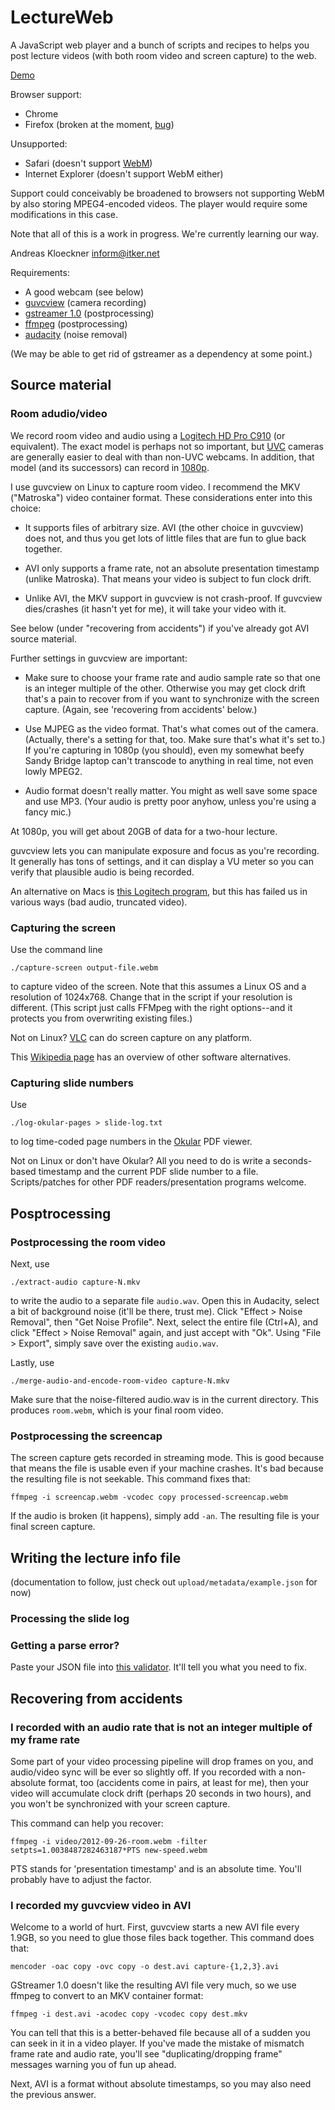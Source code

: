 # LectureWeb

A JavaScript web player and a bunch of scripts and recipes to helps you post
lecture videos (with both room video and screen capture) to the web.

[Demo](http://www.cims.nyu.edu/~kloeckner/hpc12-video/upload/html/player.html?descriptor=metadata/2012-09-05.json)

Browser support:
* Chrome
* Firefox (broken at the moment, [bug](https://bugzilla.mozilla.org/show_bug.cgi?id=795686))

Unsupported:
* Safari (doesn't support [WebM](https://en.wikipedia.org/wiki/WebM))
* Internet Explorer (doesn't support WebM either)

Support could conceivably be broadened to browsers not supporting WebM
by also storing MPEG4-encoded videos. The player would require some
modifications in this case.

Note that all of this is a work in progress. We're currently learning our
way.

Andreas Kloeckner <inform@itker.net>


Requirements:

* A good webcam (see below)
* [guvcview](http://guvcview.sourceforge.net/) (camera recording)
* [gstreamer 1.0](http://gstreamer.org) (postprocessing)
* [ffmpeg](http://ffmpeg.org) (postprocessing)
* [audacity](http://audacity.sourceforge.net/) (noise removal)

(We may be able to get rid of gstreamer as a dependency at some point.)

## Source material

### Room adudio/video

We record room video and audio using a [Logitech HD Pro
C910](http://www.amazon.com/Logitech-HD-Pro-Webcam-C910/dp/B003M2YT96)  (or
equivalent). The exact model is perhaps not so important, but
[UVC](https://en.wikipedia.org/wiki/USB_video_device_class) cameras are
generally easier to deal with than non-UVC webcams. In addition, that model
(and its successors) can record in
[1080p](https://en.wikipedia.org/wiki/1080p).

I use guvcview on Linux to capture room video. I recommend the MKV
("Matroska") video container format.  These considerations enter into this
choice:

* It supports files of arbitrary size. AVI (the other choice in guvcview)
  does not, and thus you get lots of little files that are fun to glue back
  together.

* AVI only supports a frame rate, not an absolute presentation timestamp
  (unlike Matroska). That means your video is subject to fun clock drift.

* Unlike AVI, the MKV support in guvcview is not crash-proof. If guvcview
  dies/crashes (it hasn't yet for me), it will take your video with it.

See below (under "recovering from accidents") if you've already got AVI source
material.

Further settings in guvcview are important:

* Make sure to choose your frame rate and audio sample rate so that one is
  an integer multiple of the other. Otherwise you may get clock drift
  that's a pain to recover from if you want to synchronize with the screen
  capture. (Again, see 'recovering from accidents' below.)

* Use MJPEG as the video format. That's what comes out of the camera.
  (Actually, there's a setting for that, too. Make sure that's what it's set
  to.) If you're capturing in 1080p (you should), even my somewhat beefy Sandy
  Bridge laptop can't transcode to anything in real time, not even lowly MPEG2.

* Audio format doesn't really matter. You might as well save some space and
  use MP3. (Your audio is pretty poor anyhow, unless you're using a fancy
  mic.)

At 1080p, you will get about 20GB of data for a two-hour lecture.

guvcview lets you can manipulate exposure and focus as you're recording. It
generally has tons of settings, and it can display a VU meter so you can verify
that plausible audio is being recorded.

An alternative on Macs is [this Logitech
program](http://www.logitech.com/en-us/435/6816?section=downloads&bit=&osid=9),
but this has failed us in various ways (bad audio, truncated video).

### Capturing the screen

Use the command line

    ./capture-screen output-file.webm

to capture video of the screen. Note that this assumes a Linux OS and a
resolution of 1024x768. Change that in the script if your resolution is
different. (This script just calls FFMpeg with the right options--and it
protects you from overwriting existing files.)

Not on Linux? [VLC](http://www.wikihow.com/Screen-Capture-to-File-Using-VLC)
can do screen capture on any platform.

This [Wikipedia
page](https://en.wikipedia.org/wiki/Comparison_of_screencasting_software) has
an overview of other software alternatives.

### Capturing slide numbers

Use

    ./log-okular-pages > slide-log.txt

to log time-coded page numbers in the
[Okular](https://en.wikipedia.org/wiki/Okular) PDF viewer.

Not on Linux or don't have Okular? All you need to do is write a seconds-based
timestamp and the current PDF slide number to a file. Scripts/patches for other
PDF readers/presentation programs welcome.

## Posptrocessing

### Postprocessing the room video

Next, use

    ./extract-audio capture-N.mkv

to write the audio to a separate file `audio.wav`. Open this in Audacity,
select a bit of background noise (it'll be there, trust me). Click "Effect >
Noise Removal", then "Get Noise Profile". Next, select the entire file
(Ctrl+A), and click "Effect > Noise Removal" again, and just accept with "Ok".
Using "File > Export", simply save over the existing `audio.wav`.

Lastly, use

    ./merge-audio-and-encode-room-video capture-N.mkv

Make sure that the noise-filtered audio.wav is in the current directory. This produces
`room.webm`, which is your final room video.

### Postprocessing the screencap

The screen capture gets recorded in streaming mode. This is good because that
means the file is usable even if your machine crashes. It's bad because the
resulting file is not seekable. This command fixes that:

    ffmpeg -i screencap.webm -vcodec copy processed-screencap.webm

If the audio is broken (it happens), simply add `-an`. The resulting file is
your final screen capture.

## Writing the lecture info file

(documentation to follow, just check out `upload/metadata/example.json` for now)

### Processing the slide log

### Getting a parse error?

Paste your JSON file into [this validator](http://jsonlint.com/). It'll tell
you what you need to fix.

## Recovering from accidents

### I recorded with an audio rate that is not an integer multiple of my frame rate

Some part of your video processing pipeline will drop frames on you, and
audio/video sync will be ever so slightly off. If you recorded with a
non-absolute format, too (accidents come in pairs, at least for me), then
your video will accumulate clock drift (perhaps 20 seconds in two hours),
and you won't be synchronized with your screen capture.

This command can help you recover:

    ffmpeg -i video/2012-09-26-room.webm -filter setpts=1.0038487282463187*PTS new-speed.webm

PTS stands for 'presentation timestamp' and is an absolute time. You'll
probably have to adjust the factor.

### I recorded my guvcview video in AVI

Welcome to a world of hurt. First, guvcview starts a new AVI file every
1.9GB, so you need to glue those files back together.  This command does that:

    mencoder -oac copy -ovc copy -o dest.avi capture-{1,2,3}.avi

GStreamer 1.0 doesn't like the resulting AVI file very much, so we use ffmpeg
to convert to an MKV container format:

    ffmpeg -i dest.avi -acodec copy -vcodec copy dest.mkv

You can tell that this is a better-behaved file because all of a sudden you can
seek in it in a video player. If you've made the mistake of mismatch frame
rate and audio rate, you'll see "duplicating/dropping frame" messages
warning you of fun up ahead.

Next, AVI is a format without absolute timestamps, so you may also need the
previous answer.
